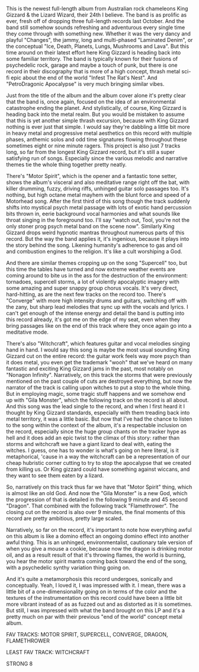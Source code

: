 This is the newest full-length album from Australian rock chameleons King Gizzard & the Lizard Wizard, their 24th I believe. The band is as prolific as ever, fresh off of dropping three full-length records last October. And the band still somehow sounds refreshing and adventurous every single time they come through with something new. Whether it was the very dancy and playful "Changes", the jammy, long and multi-phased "Laminated Denim", or the conceptual "Ice, Death, Planets, Lungs, Mushrooms and Lava". But this time around on their latest effort here King Gizzard is heading back into some familiar territory. The band is typically known for their fusions of psychedelic rock, garage and maybe a touch of punk, but there is one record in their discography that is more of a high concept, thrash metal sci-fi epic about the end of the world "Infest The Rat's Nest". And "PetroDragonic Apocalypse" is very much bringing similar vibes.

Just from the title of the album and the album cover alone it's pretty clear that the band is, once again, focused on the idea of an environmental catastrophe ending the planet. And stylistically, of course, King Gizzard is heading back into the metal realm. But you would be mistaken to assume that this is yet another simple thrash excursion, because with King Gizzard nothing is ever just that simple. I would say they're dabbling a little bit more in heavy metal and progressive metal aesthetics on this record with multiple phases, anthemic solos and odd time signatures flowing throughout these sometimes eight or nine minute ragers. This project is also just 7 tracks long, so far from the longest King Gizzard record, but it's still a super satisfying run of songs. Especially since the various melodic and narrative themes tie the whole thing together pretty neatly.

There's "Motor Spirit", which is the opener and a fantastic tone setter, shows the album's visceral and also meditative range right off the bat, with killer drumming, fuzzy, driving riffs, unhinged guitar solo passages too. It's nothing, but high octane metal mayhem with the blunt force and speed of a Motorhead song. After the first third of this song though the track suddenly shifts into mystical psych metal passage with lots of exotic hand percussion bits thrown in, eerie background vocal harmonies and what sounds like throat singing in the foreground too. I'll say "watch out, Tool, you're not the only stoner prog psych metal band on the scene now". Similarly King Gizzard drops weird hypnotic mantras throughout numerous parts of this record. But the way the band applies it, it's ingenious, because it plays into the story behind the song. Likening humanity's adherence to gas and oil and combustion engines to the religion. It's like a cult worshiping a God.

And there are similar themes cropping up on the song "Supercell" too, but this time the tables have turned and now extreme weather events are coming around to bite us in the ass for the destruction of the environment: tornadoes, supercell storms, a lot of violently apocalyptic imagery with some amazing and super snappy group chorus vocals. It's very direct, hard-hitting, as are the next few tracks on the record too. There's "Converge" with more high intensity drums and guitars, switching off with the zany, but sharp lead melodies that sync up with the vocals and lyrics. I can't get enough of the intense energy and detail the band is putting into this record already, it's got me on the edge of my seat, even when they bring passages like on the end of this track where they once again go into a meditative mode.

There's also "Witchcraft", which features guitar and vocal melodies singing hand in hand. I would say this song is maybe the most usual sounding King Gizzard cut on the entire record: the guitar work feels way more psych than it does metal, you even get the trademark "wooh" that we've heard on many fantastic and exciting King Gizzard jams in the past, most notably on "Nonagon Infinity". Narratively, on this track the storms that were previously mentioned on the past couple of cuts are destroyed everything, but now the narrator of the track is calling upon witches to put a stop to the whole thing. But in employing magic, some tragic stuff happens and we somehow end up with "Gila Monster", which the following track on the record is all about. And this song was the lead single to the record, and when I first heard it I thought by King Gizzard standards, especially with them treading back into metal territory, it was a little basic. But now that I've had the chance to listen to the song within the context of the album, it's a respectable inclusion on the record, especially since the huge group chants on the tracker hype as hell and it does add an epic twist to the climax of this story: rather than storms and witchcraft we have a giant lizard to deal with, eating the witches. I guess, one has to wonder is what's going on here literal, is it metaphorical, 'cause in a way the witchcraft can be a representation of our cheap hubristic corner cutting to try to stop the apocalypse that we created from killing us. Or King gizzard could have something against wiccans, and they want to see them eaten by a lizard.

So, narratively on this track thus far we have that "Motor Spirit" thing, which is almost like an old God. And now the "Gila Monster" is a new God, which the progression of that is detailed in the following 9 minute and 45 second "Dragon". That combined with the following track "Flamethrower". The closing cut on the record is also over 9 minutes, the final moments of this record are pretty ambitious, pretty large scaled.

Narratively, so far on the record, it's important to note how everything awful on this album is like a domino effect an ongoing domino effect into another awful thing. This is an unhinged, environmentalist, cautionary tale version of when you give a mouse a cookie, because now the dragon is drinking motor oil, and as a result result of that it's throwing flames, the world is burning, you hear the motor spirit mantra coming back toward the end of the song, with a psychedelic synthy variation thing going on.

And it's quite a metamorphosis this record undergoes, sonically and conceptually. Yeah, I loved it, I was impressed with it. I mean, there was a little bit of a one-dimensionality going on in terms of the color and the textures of the instrumentation on this record could have been a little bit more vibrant instead of as as fuzzed out and as distorted as it is sometimes. But still, I was impressed with what the band brought on this LP and it's a pretty much on par with their previous "end of the world" concept metal album.

FAV TRACKS: MOTOR SPIRIT, SUPERCELL, CONVERGE, DRAGON, FLAMETHROWER

LEAST FAV TRACK: WITCHCRAFT

STRONG 8
